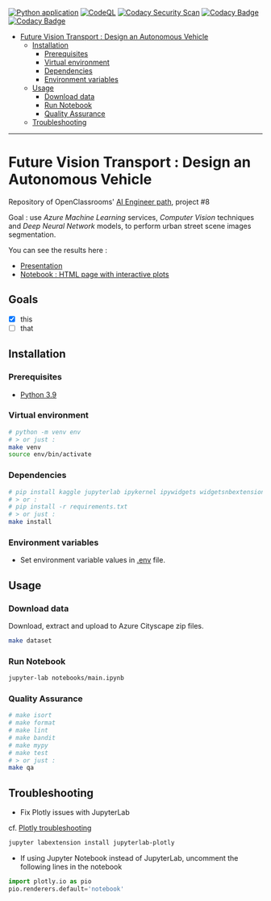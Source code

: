 [![Python application](https://github.com/fleuryc/OC_AI-Engineer_P8_Design-an-autonomous-vehicle/actions/workflows/python-app.yml/badge.svg)](https://github.com/fleuryc/OC_AI-Engineer_P8_Design-an-autonomous-vehicle/actions/workflows/python-app.yml)
[![CodeQL](https://github.com/fleuryc/OC_AI-Engineer_P8_Design-an-autonomous-vehicle/actions/workflows/codeql-analysis.yml/badge.svg)](https://github.com/fleuryc/OC_AI-Engineer_P8_Design-an-autonomous-vehicle/actions/workflows/codeql-analysis.yml)
[![Codacy Security Scan](https://github.com/fleuryc/OC_AI-Engineer_P8_Design-an-autonomous-vehicle/actions/workflows/codacy-analysis.yml/badge.svg)](https://github.com/fleuryc/OC_AI-Engineer_P8_Design-an-autonomous-vehicle/actions/workflows/codacy-analysis.yml)
[![Codacy Badge](https://app.codacy.com/project/badge/Grade/79783b97e49646b69d75353faf117832)](https://www.codacy.com/gh/fleuryc/OC_AI-Engineer_P8_Design-an-autonomous-vehicle/dashboard)
[![Codacy Badge](https://app.codacy.com/project/badge/Coverage/79783b97e49646b69d75353faf117832)](https://www.codacy.com/gh/fleuryc/OC_AI-Engineer_P8_Design-an-autonomous-vehicle/dashboard)

- [Future Vision Transport : Design an Autonomous Vehicle](#future-vision-transport--design-an-autonomous-vehicle)
  - [Installation](#installation)
    - [Prerequisites](#prerequisites)
    - [Virtual environment](#virtual-environment)
    - [Dependencies](#dependencies)
    - [Environment variables](#environment-variables)
  - [Usage](#usage)
    - [Download data](#download-data)
    - [Run Notebook](#run-notebook)
    - [Quality Assurance](#quality-assurance)
  - [Troubleshooting](#troubleshooting)

---

# Future Vision Transport : Design an Autonomous Vehicle

Repository of OpenClassrooms' [AI Engineer path](https://openclassrooms.com/fr/paths/188-ingenieur-ia), project #8

Goal : use *Azure Machine Learning* services, *Computer Vision* techniques and *Deep Neural Network* models, to perform urban street scene images segmentation.

You can see the results here :

-   [Presentation](https://fleuryc.github.io/OC_AI-Engineer_P8_Design-an-autonomous-vehicle/index.html "Presentation")
-   [Notebook : HTML page with interactive plots](https://fleuryc.github.io/OC_AI-Engineer_P8_Design-an-autonomous-vehicle/notebook.html "HTML page with interactive plots")


## Goals

- [x] this
- [ ] that

## Installation

### Prerequisites

- [Python 3.9](https://www.python.org/downloads/)

### Virtual environment

```bash
# python -m venv env
# > or just :
make venv
source env/bin/activate
```

### Dependencies

```bash
# pip install kaggle jupyterlab ipykernel ipywidgets widgetsnbextension graphviz python-dotenv requests matplotlib seaborn plotly shap numpy statsmodels pandas sklearn nltk gensim pyLDAvis spacy transformers tensorflow
# > or :
# pip install -r requirements.txt
# > or just :
make install
```

### Environment variables

- Set environment variable values in [.env](.env) file.

## Usage

### Download data

Download, extract and upload to Azure Cityscape zip files.

````bash
make dataset
````

### Run Notebook

```bash
jupyter-lab notebooks/main.ipynb
```

### Quality Assurance

```bash
# make isort
# make format
# make lint
# make bandit
# make mypy
# make test
# > or just :
make qa
```

## Troubleshooting

- Fix Plotly issues with JupyterLab

cf. [Plotly troubleshooting](https://plotly.com/python/troubleshooting/#jupyterlab-problems)

```bash
jupyter labextension install jupyterlab-plotly
```

- If using Jupyter Notebook instead of JupyterLab, uncomment the following lines in the notebook

```python
import plotly.io as pio
pio.renderers.default='notebook'
```
